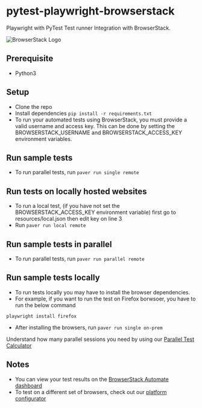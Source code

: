 # pytest-playwright-browserstack

Playwright with PyTest Test runner Integration with BrowserStack.

![BrowserStack Logo](https://d98b8t1nnulk5.cloudfront.net/production/images/layout/logo-header.png?1469004780)
## Prerequisite
* Python3

## Setup

* Clone the repo
* Install dependencies `pip install -r requirements.txt`
* To run your automated tests using BrowserStack, you must provide a valid username and access key. This can be done by setting the BROWSERSTACK_USERNAME and BROWSERSTACK_ACCESS_KEY environment variables.

## Run sample tests
* To run parallel tests, run `paver run single remote`

## Run tests on locally hosted websites
* To run a local test, (if you have not set the BROWSERSTACK_ACCESS_KEY environment variable) first go to resources/local.json then edit key on line 3
* Run `paver run local remote`

## Run sample tests in parallel
* To run parallel tests, run `paver run parallel remote`


## Run sample tests locally
* To run tests locally you may have to install the browser dependencies. 
* For example, if you want to run the test on Firefox borwsoer, you have to run the below command

```
playwright install firefox	

```

* After installing the browsers, run `paver run single on-prem`


 Understand how many parallel sessions you need by using our [Parallel Test Calculator](https://www.browserstack.com/automate/parallel-calculator?ref=github)

## Notes
* You can view your test results on the [BrowserStack Automate dashboard](https://www.browserstack.com/automate)
* To test on a different set of browsers, check out our [platform configurator](https://www.browserstack.com/automate/python#setting-os-and-browser)